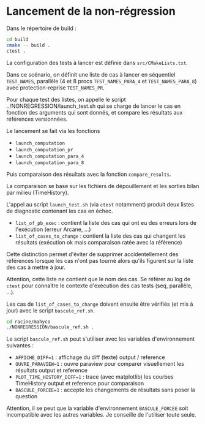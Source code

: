 # Lancement de la non-régression

Dans le répertoire de build :

```sh
cd build
cmake -- build .
ctest .
```

La configuration des tests à lancer est définie dans `src/CMakeLists.txt`.

Dans ce scénario, on définit une liste de cas à lancer en séquentiel `TEST_NAMES`, parallèle (4 et 8 procs `TEST_NAMES_PARA_4` et `TEST_NAMES_PARA_8`) avec protection-reprise `TEST_NAMES_PR`.

Pour chaque test des listes, on appelle le script ../NONREGRESSION/launch_test.sh qui se charge de lancer le cas en fonction des arguments qui sont donnés, et compare les résultats aux références versionnées.

Le lancement se fait via les fonctions 
+ `launch_computation`
+ `launch_computation_pr`
+ `launch_computation_para_4`
+ `launch_computation_para_8`

Puis comparaison des résultats avec la fonction `compare_results`.

La comparaison se base sur les fichiers de dépouillement et les sorties bilan par milieu (TimeHistory).

L'appel au script `launch_test.sh` (via `ctest` notamment) produit deux listes de diagnostic contenant les cas en échec.
- `list_of_pb_exec` : contient la liste des cas qui ont eu des erreurs lors de l'exécution (erreur Arcane, ...)
- `list_of_cases_to_change` : contient la liste des cas qui changent les résultats (exécution ok mais comparaison ratée avec la référence)

Cette distinction permet d'éviter de supprimer accidentellement des références lorsque les cas n'ont pas tourné alors qu'ils figurent sur la liste des cas à mettre à jour.

Attention, cette liste ne contient que le nom des cas. Se référer au log de `ctest` pour connaître le contexte d'exécution des cas tests (seq, parallèle, ...).

Les cas de `list_of_cases_to_change` doivent ensuite être vérifiés (et mis à jour) avec le script `bascule_ref.sh`.

```sh
cd racine/mahyco
./NONREGRESSION/bascule_ref.sh .
```

Le script `bascule_ref.sh` peut s'utiliser avec les variables d'environnement suivantes :
- `AFFICHE_DIFF=1` : affichage du diff (texte) output / reference
- `OUVRE_PARAVIEW=1` : ouvre paraview pour comparer visuellement les résultats output et reference
- `PLOT_TIME_HISTORY_DIFF=1` : trace (avec matplotlib) les courbes TimeHistory output et reference pour comparaison
- `BASCULE_FORCEE=1` : accepte les changements de résultats sans poser la question

Attention, il se peut que la variable d'environnement `BASCULE_FORCEE` soit incompatible avec les autres variables. Je conseille de l'utiliser toute seule.


